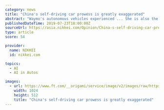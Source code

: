 ```yaml
---
category: news
title: "China's self-driving car prowess is greatly exaggerated"
abstract: "Waymo's autonomous vehicles experienced ... She is also the author of \"Red AI: Victories and Warnings From China's Rise In Artificial Intelligence.\""
publishedDateTime: 2019-07-23T18:00:00Z
sourceUrl: https://asia.nikkei.com/Opinion/China-s-self-driving-car-prowess-is-greatly-exaggerated
type: article
score: 54

provider:
  name: NIKKEI
  id: nikkei.com

topics:
  - AI
  - AI in Autos

images:
  - url: https://www.ft.com/__origami/service/image/v2/images/raw/https%3A%2F%2Fs3-ap-northeast-1.amazonaws.com%2Fpsh-ex-ftnikkei-3937bb4%2Fimages%2F1%2F4%2F1%2F6%2F21816141-1-eng-GB%2FG20190723%20Pony%20ai%20self%20drivining%20car_2048x1152.jpg?source=nar-cms&width=1024&height=512&fit=cover&gravity=faces
    width: 1024
    height: 512
    title: "China's self-driving car prowess is greatly exaggerated"
---
```

